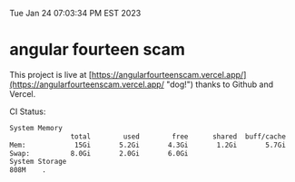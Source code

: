 Tue Jan 24 07:03:34 PM EST 2023

# angular fourteen scam


This project is live at [https://angularfourteenscam.vercel.app/](https://angularfourteenscam.vercel.app/ "dog!") thanks to Github and Vercel.

CI Status: 

```bash
System Memory
               total        used        free      shared  buff/cache   available
Mem:            15Gi       5.2Gi       4.3Gi       1.2Gi       5.7Gi       8.5Gi
Swap:          8.0Gi       2.0Gi       6.0Gi
System Storage
808M	.
```
```bash
